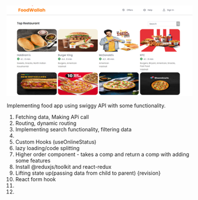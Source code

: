 ![Images](./public/swiggy-new.png)


Implementing food app using swiggy API with some functionality.


1. Fetching data, Making APi call
2. Routing, dynamic routing
3. Implementing search functionality, filtering data
4. 
5. Custom Hooks (useOnlineStatus)
6. lazy loading/code splitting
7. Higher order component - takes a comp and return a comp with adding some features
8. Install @reduxjs/toolkit and react-redux
9. Lifting state up(passing data from child to parent) {revision}
10. React form hook
11. 
12. 

